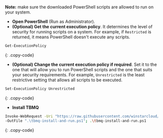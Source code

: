 **Note:** make sure the downloaded PowerShell scripts are allowed to run on your system.

* **Open PowerShell** (Run as Administrator).
* **(Optional) Get the current execution policy**. 
It determines the level of security for running scripts on a system. For example, if `Restricted` is returned, it means PowerShell doesn't execute any scripts.

```bash
Get-ExecutionPolicy
```
{: .copy-code}

* **(Optional) Change the current execution policy if required**. 
Set it to the one that will allow you to run PowerShell scripts and the one that suits your security requirements.
For example, `Unrestricted` is the least restrictive setting that allows all scripts to be executed.

```bash
Set-ExecutionPolicy Unrestricted
```
{: .copy-code}

* **Install TBMQ**

```bash
Invoke-WebRequest -Uri "https://raw.githubusercontent.com/winstarcloud/tbmq/{{ site.release.broker_branch }}/msa/tbmq/configs/windows/tbmq-install-and-run.ps1" `
-OutFile ".\tbmq-install-and-run.ps1"; .\tbmq-install-and-run.ps1
```
{: .copy-code}
